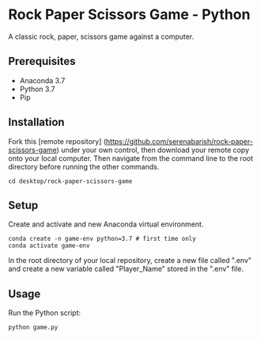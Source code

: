 # Rock Paper Scissors Game - Python

A classic rock, paper, scissors game against a computer.

## Prerequisites
* Anaconda 3.7
* Python 3.7
* Pip

## Installation
Fork this [remote repository] (https://github.com/serenabarish/rock-paper-scissors-game) under your own control, then download your remote copy onto your local computer. Then navigate from the command line to the root directory before running the other commands.
````
cd desktop/rock-paper-scissors-game
````

## Setup
Create and activate and new Anaconda virtual environment.
````
conda create -n game-env python=3.7 # first time only
conda activate game-env
````
In the root directory of your local repository, create a new file called ".env" and create a new variable called "Player_Name" stored in the ".env" file.

## Usage
Run the Python script:
````
python game.py
````